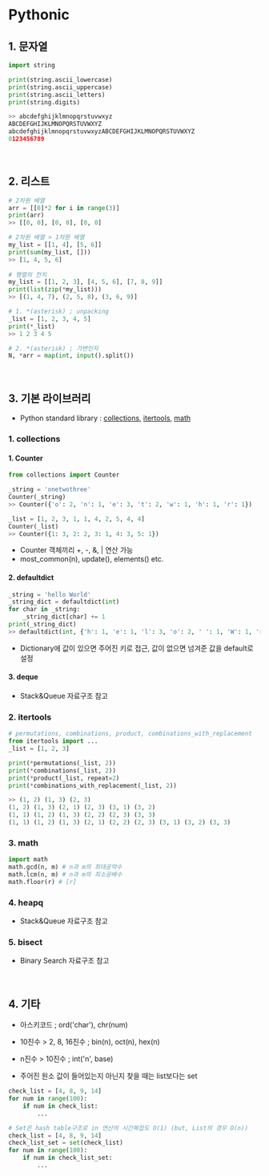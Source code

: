 # Pythonic


## 1. 문자열

```python
import string

print(string.ascii_lowercase)
print(string.ascii_uppercase)
print(string.ascii_letters)
print(string.digits)

>> abcdefghijklmnopqrstuvwxyz
ABCDEFGHIJKLMNOPQRSTUVWXYZ
abcdefghijklmnopqrstuvwxyzABCDEFGHIJKLMNOPQRSTUVWXYZ
0123456789
```

<br>

## 2. 리스트

```python
# 2차원 배열
arr = [[0]*2 for i in range(3)]
print(arr)
>> [[0, 0], [0, 0], [0, 0]

# 2차원 배열 > 1차원 배열
my_list = [[1, 4], [5, 6]]
print(sum(my_list, []))
>> [1, 4, 5, 6]
    
# 행렬의 전치
my_list = [[1, 2, 3], [4, 5, 6], [7, 8, 9]]
print(list(zip(*my_list)))
>> [(1, 4, 7), (2, 5, 8), (3, 6, 9)]
```

```python
# 1. *(asterisk) ; unpacking
_list = [1, 2, 3, 4, 5]
print(*_list)
>> 1 2 3 4 5

# 2. *(asterisk) ; 가변인자
N, *arr = map(int, input().split())
```

<br>

## 3. 기본 라이브러리

- Python standard library : [collections](https://docs.python.org/ko/3/library/collections.html), [itertools](https://docs.python.org/ko/3/library/itertools.html), [math](https://docs.python.org/ko/3/library/math.html)

### 1. collections

#### 1. Counter

```python
from collections import Counter

_string = 'onetwothree'
Counter(_string)
>> Counter({'o': 2, 'n': 1, 'e': 3, 't': 2, 'w': 1, 'h': 1, 'r': 1})

_list = [1, 2, 3, 1, 1, 4, 2, 5, 4, 4]
Counter(_list)
>> Counter({1: 3, 2: 2, 3: 1, 4: 3, 5: 1})
```

- Counter 객체끼리 +, -, &, | 연산 가능
- most_common(n), update(), elements() etc.

#### 2. defaultdict

```python
_string = 'hello World'
_string_dict = defaultdict(int)
for char in _string:
    _string_dict[char] += 1
print(_string_dict)
>> defaultdict(int, {'h': 1, 'e': 1, 'l': 3, 'o': 2, ' ': 1, 'W': 1, 'r': 1, 'd': 1}
```

- Dictionary에 값이 있으면 주어진 키로 접근, 값이 없으면 넘겨준 값을 default로 설정

#### 3. deque

- Stack&Queue 자료구조 참고

### 2. itertools

```python
# permutations, combinations, product, combinations_with_replacement
from itertools import ...
_list = [1, 2, 3]

print(*permutations(_list, 2))
print(*combinations(_list, 2))
print(*product(_list, repeat=2)
print(*combinations_with_replacement(_list, 2))

>> (1, 2) (1, 3) (2, 3)
(1, 2) (1, 3) (2, 1) (2, 3) (3, 1) (3, 2)
(1, 1) (1, 2) (1, 3) (2, 2) (2, 3) (3, 3)
(1, 1) (1, 2) (1, 3) (2, 1) (2, 2) (2, 3) (3, 1) (3, 2) (3, 3)
```

### 3. math

```python
import math
math.gcd(n, m) # n과 m의 최대공약수
math.lcm(n, m) # n과 m의 최소공배수
math.floor(r) # [r]
```

### 4. heapq

- Stack&Queue 자료구조 참고

### 5. bisect

- Binary Search 자료구조 참고

<br>

## 4. 기타

- 아스키코드 ; ord('char'), chr(num)
- 10진수 > 2, 8, 16진수 ; bin(n), oct(n), hex(n)
- n진수 > 10진수 ; int('n', base)

- 주어진 원소 값이 들어있는지 아닌지 찾을 때는 list보다는 set

```python
check_list = [4, 8, 9, 14]
for num in range(100):
    if num in check_list:
    	...

# Set은 hash table구조로 in 연산의 시간복잡도 O(1) (but, List의 경우 O(n)) 
check_list = [4, 8, 9, 14]
check_list_set = set(check_list) 
for num in range(100):
    if num in check_list_set:
        ...
```

